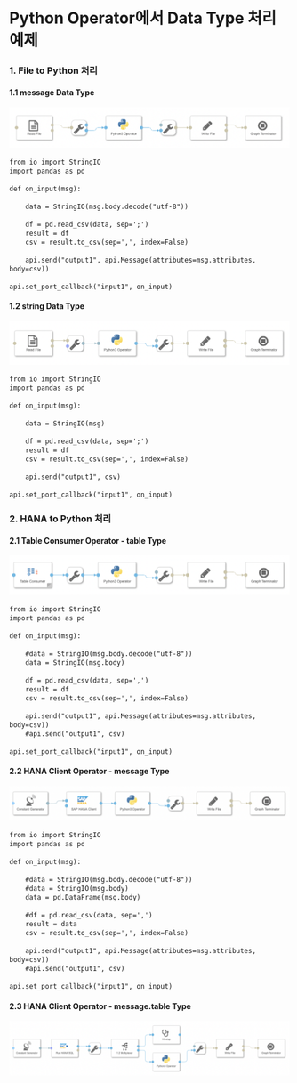 # Python Operator에서 Data Type 처리 예제

### 1. File to Python 처리
#### 1.1 message Data Type
![](/dataconversion/images/1.FilePython.png)<br>

    from io import StringIO
    import pandas as pd

    def on_input(msg):

        data = StringIO(msg.body.decode("utf-8"))

        df = pd.read_csv(data, sep=';')
        result = df
        csv = result.to_csv(sep=',', index=False)

        api.send("output1", api.Message(attributes=msg.attributes, body=csv))

    api.set_port_callback("input1", on_input)

#### 1.2 string Data Type
![](/dataconversion/images/2.FilePython.png)<br>

    from io import StringIO
    import pandas as pd

    def on_input(msg):

        data = StringIO(msg)

        df = pd.read_csv(data, sep=';')
        result = df
        csv = result.to_csv(sep=',', index=False)

        api.send("output1", csv)

    api.set_port_callback("input1", on_input)

### 2. HANA to Python 처리

#### 2.1 Table Consumer Operator - table Type
![](/dataconversion/images/3.HanaPython.png)<br>
    
    from io import StringIO
    import pandas as pd

    def on_input(msg):

        #data = StringIO(msg.body.decode("utf-8"))
        data = StringIO(msg.body)

        df = pd.read_csv(data, sep=',')
        result = df
        csv = result.to_csv(sep=',', index=False)

        api.send("output1", api.Message(attributes=msg.attributes, body=csv))
        #api.send("output1", csv)

    api.set_port_callback("input1", on_input)

#### 2.2 HANA Client Operator - message Type
![](/dataconversion/images/4.HanaPython.png)<br>
    
    from io import StringIO
    import pandas as pd

    def on_input(msg):

        #data = StringIO(msg.body.decode("utf-8"))
        #data = StringIO(msg.body)
        data = pd.DataFrame(msg.body)

        #df = pd.read_csv(data, sep=',')
        result = data
        csv = result.to_csv(sep=',', index=False)

        api.send("output1", api.Message(attributes=msg.attributes, body=csv))
        #api.send("output1", csv)

    api.set_port_callback("input1", on_input)

#### 2.3 HANA Client Operator - message.table Type
![](/dataconversion/images/5.HanaPython.png)<br>
